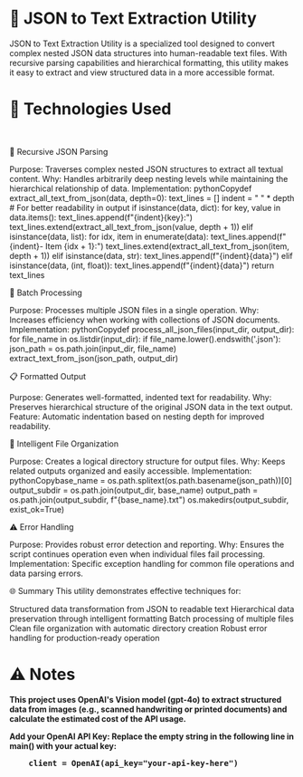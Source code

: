 # 📄 JSON to Text Extraction Utility
JSON to Text Extraction Utility is a specialized tool designed to convert complex nested JSON data structures into human-readable text files. With recursive parsing capabilities and hierarchical formatting, this utility makes it easy to extract and view structured data in a more accessible format.
# 🧠 Technologies Used
</br>

 🔄 Recursive JSON Parsing

Purpose: Traverses complex nested JSON structures to extract all textual content.
Why: Handles arbitrarily deep nesting levels while maintaining the hierarchical relationship of data.
Implementation:
pythonCopydef extract_all_text_from_json(data, depth=0):
    text_lines = []
    indent = "    " * depth  # For better readability in output
    if isinstance(data, dict):
        for key, value in data.items():
            text_lines.append(f"{indent}{key}:")
            text_lines.extend(extract_all_text_from_json(value, depth + 1))
    elif isinstance(data, list):
        for idx, item in enumerate(data):
            text_lines.append(f"{indent}- Item {idx + 1}:")
            text_lines.extend(extract_all_text_from_json(item, depth + 1))
    elif isinstance(data, str):
        text_lines.append(f"{indent}{data}")
    elif isinstance(data, (int, float)):
        text_lines.append(f"{indent}{data}")
    return text_lines


 📂 Batch Processing

Purpose: Processes multiple JSON files in a single operation.
Why: Increases efficiency when working with collections of JSON documents.
Implementation:
pythonCopydef process_all_json_files(input_dir, output_dir):
    for file_name in os.listdir(input_dir):
        if file_name.lower().endswith('.json'):
            json_path = os.path.join(input_dir, file_name)
            extract_text_from_json(json_path, output_dir)


 📋 Formatted Output

Purpose: Generates well-formatted, indented text for readability.
Why: Preserves hierarchical structure of the original JSON data in the text output.
Feature: Automatic indentation based on nesting depth for improved readability.

 📁 Intelligent File Organization

Purpose: Creates a logical directory structure for output files.
Why: Keeps related outputs organized and easily accessible.
Implementation:
pythonCopybase_name = os.path.splitext(os.path.basename(json_path))[0]
output_subdir = os.path.join(output_dir, base_name)
output_path = os.path.join(output_subdir, f"{base_name}.txt")
os.makedirs(output_subdir, exist_ok=True)


 ⚠️ Error Handling

Purpose: Provides robust error detection and reporting.
Why: Ensures the script continues operation even when individual files fail processing.
Implementation: Specific exception handling for common file operations and data parsing errors.

 🌐 Summary
This utility demonstrates effective techniques for:

Structured data transformation from JSON to readable text
Hierarchical data preservation through intelligent formatting
Batch processing of multiple files
Clean file organization with automatic directory creation
Robust error handling for production-ready operation
<br/>

# <b> ⚠️ Notes
This project uses OpenAI's Vision model (gpt-4o) to extract structured data from images (e.g., scanned handwriting or printed documents) and calculate the estimated cost of the API usage.

Add your OpenAI API Key: Replace the empty string in the following line in main() with your actual key:

<pre>
    client = OpenAI(api_key="your-api-key-here")
</pre> </b>
